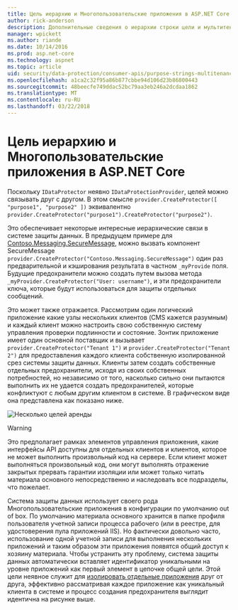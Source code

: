 ```yaml
---
title: Цель иерархию и Многопользовательские приложения в ASP.NET Core
author: rick-anderson
description: Дополнительные сведения о иерархии строки цели и мультитенантностью по отношению к API защиты данных ASP.NET Core.
manager: wpickett
ms.author: riande
ms.date: 10/14/2016
ms.prod: asp.net-core
ms.technology: aspnet
ms.topic: article
uid: security/data-protection/consumer-apis/purpose-strings-multitenancy
ms.openlocfilehash: a1ca2c32f95a86b877cbbe94d106d23b86800443
ms.sourcegitcommit: 48beecfe749ddac52bc79aa3eb246a2dcdaa1862
ms.translationtype: MT
ms.contentlocale: ru-RU
ms.lasthandoff: 03/22/2018
---
```

# <a name="purpose-hierarchy-and-multi-tenancy-in-aspnet-core"></a>Цель иерархию и Многопользовательские приложения в ASP.NET Core

Поскольку `IDataProtector` неявно `IDataProtectionProvider`, целей можно связывать друг с другом. В этом смысле `provider.CreateProtector([ "purpose1", "purpose2" ])` эквивалентно `provider.CreateProtector("purpose1").CreateProtector("purpose2")`.

Это обеспечивает некоторые интересные иерархические связи в системе защиты данных. В предыдущем примере для [Contoso.Messaging.SecureMessage](xref:security/data-protection/consumer-apis/purpose-strings#data-protection-contoso-purpose), можно вызвать компонент SecureMessage `provider.CreateProtector("Contoso.Messaging.SecureMessage")` один раз предварительной и кэширования результата в частном `_myProvide` поля. Будущие предохранители можно создать путем вызова метода `_myProvider.CreateProtector("User: username")`, и эти предохранители ключа, которые будут использоваться для защиты отдельных сообщений.

Это может также отражается. Рассмотрим один логический приложение какие узлы нескольких клиентов (CMS кажется разумным) и каждый клиент можно настроить свою собственную систему управления проверки подлинности и состояние. Зонтик приложение имеет один основной поставщик и вызывает `provider.CreateProtector("Tenant 1")` и `provider.CreateProtector("Tenant 2")` для предоставления каждого клиента собственную изолированной срез системы защиты данных. Клиенты затем создать собственные отдельных предохранители, исходя из своих собственных потребностей, но независимо от того, насколько сильно они пытаются выполнить их не удается создать предохранителей, которые конфликтуют с любым другим клиентом в системе. В графическом виде она представлена как показано ниже.

![Несколько целей аренды](purpose-strings-multitenancy/_static/purposes-multi-tenancy.png)

>[!WARNING]
> Это предполагает рамках элементов управления приложения, какие интерфейсы API доступны для отдельных клиентов и клиентов, которое не может выполнить произвольный код на сервере. Если клиент может выполняться произвольный код, они могут выполнять отражение закрытых прервать гарантии изоляции или может только читать материала основного непосредственно и наследовать все подразделы, что пожелает.

Система защиты данных использует своего рода Многопользовательские приложения в конфигурации по умолчанию out of box. По умолчанию материала основного хранится в папке профиля пользователя учетной записи процесса рабочего (или в реестре, для удостоверения пула приложений IIS). Но фактически довольно часто, использование одной учетной записи для выполнения нескольких приложений и таким образом эти приложения появятся общий доступ к хозяину материала. Чтобы устранить эту проблему, система защиты данных автоматически вставляет идентификатор уникальными на уровне приложений как первый элемент в цепочке общей цели. Этой цели неявное служит для [изолировать отдельные приложения](xref:security/data-protection/configuration/overview#per-application-isolation) друг от друга, эффективно рассматривая каждое приложение как уникальный клиента в системе и процесс создания предохранителя выглядит идентична на рисунке выше.
